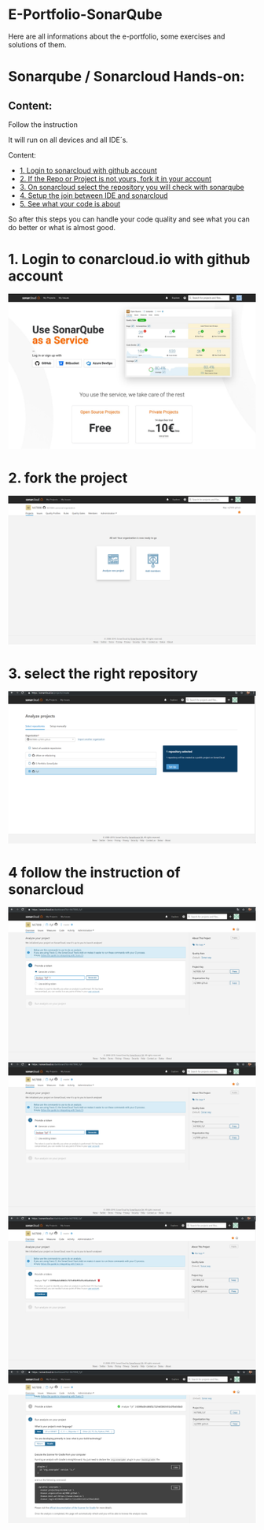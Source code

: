 # E-Portfolio-SonarQube
Here are all informations about the e-portfolio, some exercises and solutions of them.
# Sonarqube / Sonarcloud Hands-on:
## Content:
Follow the instruction

It will run on all devices and all IDE´s.

Content:
- [1. Login to sonarcloud with github account](#1-login-to-sonarcloud-with-github-account)
- [2. If the Repo or Project is not yours, fork it in your account](#2-if-the-repo-or-project-is-not-yours,-fork-it-in-your-account)
- [3. On sonarcloud select the repository you will check with sonarqube](#3-on-sonarcloud-select-the-repository-you-will-check-with-sonarqube)
- [4. Setup the join between IDE and sonarcloud](#4-setup-the-join-between-IDE-and-sonarcloud)
- [5. See what your code is about](#5-see-what-your-code-is-about)

So after this steps you can handle your code quality and see what you can do better or what is almost good.

# 1. Login to conarcloud.io with github account
![Login](Images/login.jpeg)

# 2. fork the project
![Log-in](Images/Screenshot3.png)

# 3. select the right repository
![Log-in](Images/Screenshot4.png)

# 4 follow the instruction of sonarcloud
![Log-in](Images/Screenshot5.png)
![Log-in](Images/Screenshot6.png)
![Log-in](Images/Screenshot7.png)
![Log-in](Images/Screenshot8.png)
